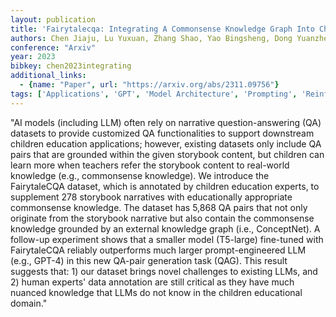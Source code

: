 ```yaml
---
layout: publication
title: 'Fairytalecqa: Integrating A Commonsense Knowledge Graph Into Children''s Storybook Narratives'
authors: Chen Jiaju, Lu Yuxuan, Zhang Shao, Yao Bingsheng, Dong Yuanzhe, Xu Ying, Li Yunyao, Wang Qianwen, Wang Dakuo, Sun Yuling
conference: "Arxiv"
year: 2023
bibkey: chen2023integrating
additional_links:
  - {name: "Paper", url: "https://arxiv.org/abs/2311.09756"}
tags: ['Applications', 'GPT', 'Model Architecture', 'Prompting', 'Reinforcement Learning']
---
```

"AI models (including LLM) often rely on narrative question-answering (QA) datasets to provide customized QA functionalities to support downstream children education applications; however, existing datasets only include QA pairs that are grounded within the given storybook content, but children can learn more when teachers refer the storybook content to real-world knowledge (e.g., commonsense knowledge). We introduce the FairytaleCQA dataset, which is annotated by children education experts, to supplement 278 storybook narratives with educationally appropriate commonsense knowledge. The dataset has 5,868 QA pairs that not only originate from the storybook narrative but also contain the commonsense knowledge grounded by an external knowledge graph (i.e., ConceptNet). A follow-up experiment shows that a smaller model (T5-large) fine-tuned with FairytaleCQA reliably outperforms much larger prompt-engineered LLM (e.g., GPT-4) in this new QA-pair generation task (QAG). This result suggests that: 1) our dataset brings novel challenges to existing LLMs, and 2) human experts' data annotation are still critical as they have much nuanced knowledge that LLMs do not know in the children educational domain."
